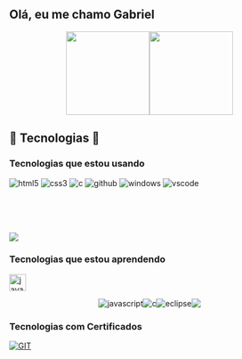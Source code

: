 ## Olá, eu me chamo Gabriel

<div style="display: flex; align-items: center; justify-content: center; text-align: center;">
  <img height="150em" src="https://github-readme-stats.vercel.app/api?username=Gabb83&show_icons=true&theme=tokyonight">
  <img height="150em" src="https://github-readme-stats.vercel.app/api/top-langs/?username=Gabb83&layout=compact&theme=tokyonight">
</div>

## 🎃 Tecnologias 🌟
### Tecnologias que estou usando 
<div class="linguagens" >
  <img src="https://img.shields.io/badge/HTML5-E34F26?style=for-the-badge&logo=html5&logoColor=white"
    alt="html5" algin="center">
  <img src="https://img.shields.io/badge/CSS3-1572B6?style=for-the-badge&logo=css3&logoColor=white"
    alt="css3" algin="center">
  <img src="https://img.shields.io/badge/C-00599C?style=for-the-badge&logo=c&logoColor=white"
    alt="c" algin="center">
  <img src="https://img.shields.io/badge/GitHub-100000?style=for-the-badge&logo=github&logoColor=white"
    alt="github" algin="center">
  <img src="https://img.shields.io/badge/Windows-0078D6?style=for-the-badge&logo=windows&logoColor=white"
    alt="windows" algin="center">
  <img src="https://img.shields.io/badge/Visual_Studio_Code-0078D4?style=for-the-badge&logo=visual%20studio%20code&logoColor=white"
    alt="vscode" algin="center">
</div>
<img src="https://img.shields.io/badge/MySQL-005C84?style=for-the-badge&logo=mysql&logoColor=white" style="margin-top:80px;">

### Tecnologias que estou aprendendo
  <img src="https://img.shields.io/badge/Java-ED8B00?style=for-the-badge&logo=openjdk&logoColor=white"
    alt="java" align="center" height="30px">
    
<div class="linguagens" style="display: flex; align-itens: center; justify-content: center;">
  <img src="https://img.shields.io/badge/JavaScript-323330?style=for-the-badge&logo=javascript&logoColor=F7DF1E"
    alt="javascript" algin="center">
  <img src="https://img.shields.io/badge/C-00599C?style=for-the-badge&logo=c&logoColor=white"
    alt="c" algin="center">
  <img src="https://img.shields.io/badge/Eclipse-2C2255?style=for-the-badge&logo=eclipse&logoColor=white"
    alt="eclipse" algin="center">
  <img src="https://img.shields.io/badge/GIT-E44C30?style=for-the-badge&logo=git&logoColor=white">
</div>

### Tecnologias com Certificados ###
  <a href="https://www.devmedia.com.br/certificado/tecnologia/git/gabriel-evangelista-de-almeida">
    <img src="https://img.shields.io/badge/GIT-E44C30?style=for-the-badge&logo=git&logoColor=white" alt="GIT">
  </a>
